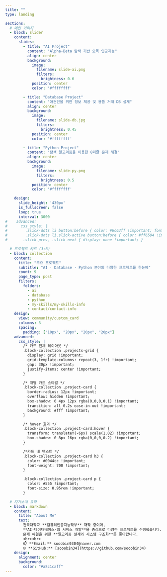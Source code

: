 ```yaml
---
title: ""
type: landing

sections:
  # 메인 이미지
  - block: slider
    content:
      slides:
        - title: "AI Project"
          content: "Alpha-Beta 탐색 기반 오목 인공지능"
          align: center
          background:
            image:
              filename: slide-ai.png
              filters:
                brightness: 0.6
            position: center
            color: '#ffffffff'

        - title: "Database Project"
          content: "애견인을 위한 정보 제공 및 용품 거래 DB 설계"
          align: center
          background:
            image:
              filename: slide-db.jpg
              filters:
                brightness: 0.45
            position: center
            color: '#ffffffff'

        - title: "Python Project"
          content: "탐색 알고리즘을 이용한 8퍼즐 문제 해결"
          align: center
          background:
            image:
              filename: slide-py.png
              filters:
                brightness: 0.5
            position: center
            color: '#ffffffff'

    design:
      slide_height: '430px'
      is_fullscreen: false
      loop: true
      interval: 3000
#    advanced:
#      css_style: |
#        .slick-dots li button:before { color: #6c63ff !important; font-size: 12px; }
#        .slick-dots li.slick-active button:before { color: #ff6584 !important; }
#       .slick-prev, .slick-next { display: none !important; }

  # 프로젝트 카드 (3×3)
  - block: collection
    content:
      title: "주요 프로젝트"
      subtitle: "AI · Database · Python 분야의 다양한 프로젝트를 한눈에"
      count: 9
      page_type: post
      filters:
        folders:
          - ai
          - database
          - python
          - my-skills/my-skills-info
          - contact/contact-info
    design:
      view: community/custom_card
      columns: 3
      spacing:
        padding: ["10px", "20px", "20px", "20px"]
    advanced:
      css_style: |
        /* 카드 전체 레이아웃 */
        .block-collection .projects-grid {
          display: grid !important;
          grid-template-columns: repeat(3, 1fr) !important;
          gap: 30px !important;
          justify-items: center !important;
        }

        /* 개별 카드 스타일 */
        .block-collection .project-card {
          border-radius: 12px !important;
          overflow: hidden !important;
          box-shadow: 0 4px 12px rgba(0,0,0,0.1) !important;
          transition: all 0.2s ease-in-out !important;
          background: #fff !important;
        }

        /* hover 효과 */
        .block-collection .project-card:hover {
          transform: translateY(-6px) scale(1.02) !important;
          box-shadow: 0 8px 16px rgba(0,0,0,0.2) !important;
        }

        /*카드 내 텍스트 */
        .block-collection .project-card h3 {
          color: #0044cc !important;
          font-weight: 700 !important;
        }

        .block-collection .project-card p {
          color: #555 !important;
          font-size: 0.95rem !important;
        }

  # 자기소개 요약
  - block: markdown
    content:
      title: "About Me"
      text: |
        전북대학교 **컴퓨터인공지능학부** 재학 중이며,  
        **AI·데이터베이스·웹 서비스 개발**을 중심으로 다양한 프로젝트를 수행했습니다.  
        문제 해결을 위한 **알고리즘 설계와 시스템 구조화**를 좋아합니다.  
        <br><br>
        📫 **Email:** sooobin0304@naver.com  
        🌐 **GitHub:** [sooobin34](https://github.com/sooobin34)
    design:
      alignment: center
      background:
        color: "#a8c1caff"
---
```


